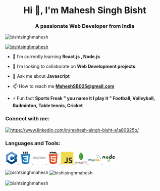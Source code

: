 <h1 align="center">Hi 👋, I'm Mahesh Singh Bisht</h1>
<h3 align="center">A passionate Web Developer from India</h3>

<p align="left"> <img src="https://komarev.com/ghpvc/?username=bishtsinghmahesh&label=Profile%20views&color=0e75b6&style=flat" alt="bishtsinghmahesh" /> </p>

<p align="left"> <a href="https://github.com/ryo-ma/github-profile-trophy"><img src="https://github-profile-trophy.vercel.app/?username=bishtsinghmahesh" alt="bishtsinghmahesh" /></a> </p>

- 🌱 I’m currently learning **React.js , Node.js**

- 👯 I’m looking to collaborate on **Web Development projects.**

- 💬 Ask me about **Javascript**

- 📫 How to reach me **MaheshSB025@gmail.com**

- ⚡ Fun fact **Sports Freak " you name it I play it " Football, Volleyball, Badminton, Table tennis, Cricket**

<h3 align="left">Connect with me:</h3>
<p align="left">
<a href="https://linkedin.com/in/https://www.linkedin.com/in/maheshsinghbisht/" target="blank"><img align="center" src="https://raw.githubusercontent.com/rahuldkjain/github-profile-readme-generator/master/src/images/icons/Social/linked-in-alt.svg" alt="https://www.linkedin.com/in/mahesh-singh-bisht-a1a80925b/" height="30" width="40" /></a>
</p>

<h3 align="left">Languages and Tools:</h3>
<p align="left"> <a href="https://www.w3schools.com/cpp/" target="_blank" rel="noreferrer"> <img src="https://raw.githubusercontent.com/devicons/devicon/master/icons/cplusplus/cplusplus-original.svg" alt="cplusplus" width="40" height="40"/> </a> <a href="https://www.w3schools.com/css/" target="_blank" rel="noreferrer"> <img src="https://raw.githubusercontent.com/devicons/devicon/master/icons/css3/css3-original-wordmark.svg" alt="css3" width="40" height="40"/> </a> <a href="https://expressjs.com" target="_blank" rel="noreferrer"> <img src="https://raw.githubusercontent.com/devicons/devicon/master/icons/express/express-original-wordmark.svg" alt="express" width="40" height="40"/> </a> <a href="https://www.w3.org/html/" target="_blank" rel="noreferrer"> <img src="https://raw.githubusercontent.com/devicons/devicon/master/icons/html5/html5-original-wordmark.svg" alt="html5" width="40" height="40"/> </a> <a href="https://developer.mozilla.org/en-US/docs/Web/JavaScript" target="_blank" rel="noreferrer"> <img src="https://raw.githubusercontent.com/devicons/devicon/master/icons/javascript/javascript-original.svg" alt="javascript" width="40" height="40"/> </a> <a href="https://www.mongodb.com/" target="_blank" rel="noreferrer"> <img src="https://raw.githubusercontent.com/devicons/devicon/master/icons/mongodb/mongodb-original-wordmark.svg" alt="mongodb" width="40" height="40"/> </a> <a href="https://www.mysql.com/" target="_blank" rel="noreferrer"> <img src="https://raw.githubusercontent.com/devicons/devicon/master/icons/mysql/mysql-original-wordmark.svg" alt="mysql" width="40" height="40"/> </a> <a href="https://nodejs.org" target="_blank" rel="noreferrer"> <img src="https://raw.githubusercontent.com/devicons/devicon/master/icons/nodejs/nodejs-original-wordmark.svg" alt="nodejs" width="40" height="40"/> </a> </p>

<p><img align="left" src="https://github-readme-stats.vercel.app/api/top-langs?username=bishtsinghmahesh&show_icons=true&locale=en&layout=compact" alt="bishtsinghmahesh" /></p>

<p>&nbsp;<img align="center" src="https://github-readme-stats.vercel.app/api?username=bishtsinghmahesh&show_icons=true&locale=en" alt="bishtsinghmahesh" /></p>

<p><img align="center" src="https://github-readme-streak-stats.herokuapp.com/?user=bishtsinghmahesh&" alt="bishtsinghmahesh" /></p>
